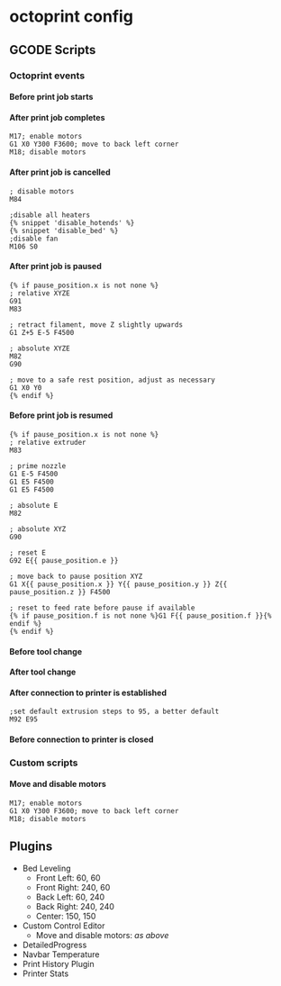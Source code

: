 # octoprint config

## GCODE Scripts

### Octoprint events

#### Before print job starts
#### After print job completes

    M17; enable motors
    G1 X0 Y300 F3600; move to back left corner
    M18; disable motors

#### After print job is cancelled

    ; disable motors
    M84

    ;disable all heaters
    {% snippet 'disable_hotends' %}
    {% snippet 'disable_bed' %}
    ;disable fan
    M106 S0

#### After print job is paused

    {% if pause_position.x is not none %}
    ; relative XYZE
    G91
    M83

    ; retract filament, move Z slightly upwards
    G1 Z+5 E-5 F4500

    ; absolute XYZE
    M82
    G90

    ; move to a safe rest position, adjust as necessary
    G1 X0 Y0
    {% endif %}

#### Before print job is resumed

    {% if pause_position.x is not none %}
    ; relative extruder
    M83

    ; prime nozzle
    G1 E-5 F4500
    G1 E5 F4500
    G1 E5 F4500

    ; absolute E
    M82

    ; absolute XYZ
    G90

    ; reset E
    G92 E{{ pause_position.e }}

    ; move back to pause position XYZ
    G1 X{{ pause_position.x }} Y{{ pause_position.y }} Z{{ pause_position.z }} F4500

    ; reset to feed rate before pause if available
    {% if pause_position.f is not none %}G1 F{{ pause_position.f }}{% endif %}
    {% endif %}

#### Before tool change
#### After tool change
#### After connection to printer is established

    ;set default extrusion steps to 95, a better default
    M92 E95 

#### Before connection to printer is closed

### Custom scripts

#### Move and disable motors

    M17; enable motors
    G1 X0 Y300 F3600; move to back left corner
    M18; disable motors    

## Plugins

* Bed Leveling
    * Front Left: 60, 60
    * Front Right: 240, 60
    * Back Left: 60, 240
    * Back Right: 240, 240
    * Center: 150, 150
* Custom Control Editor
    * Move and disable motors: _as above_        
* DetailedProgress
* Navbar Temperature
* Print History Plugin
* Printer Stats
